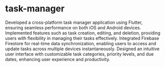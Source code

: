 # task-manager
Developed a cross-platform task manager application using Flutter, ensuring seamless performance on both iOS and Android devices.
Implemented features such as task creation, editing, and deletion, providing users with flexibility in managing their tasks effectively.
Integrated Firebase Firestore for real-time data synchronization, enabling users to access and update tasks across multiple devices instantaneously.
Designed an intuitive user interface with customizable task categories, priority levels, and due dates, enhancing user experience and productivity.
